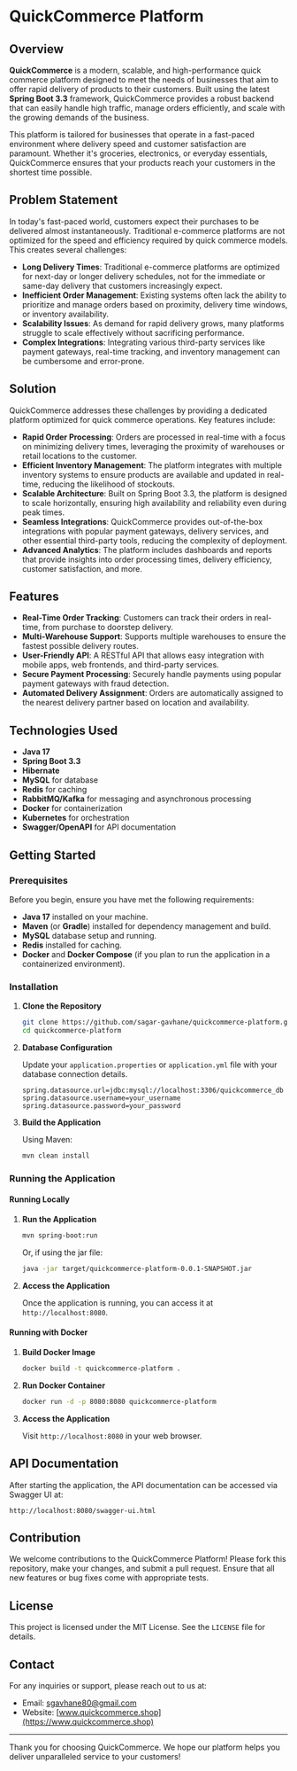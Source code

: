 # QuickCommerce Platform

## Overview

**QuickCommerce** is a modern, scalable, and high-performance quick commerce platform designed to meet the needs of
businesses that aim to offer rapid delivery of products to their customers. Built using the latest **Spring Boot 3.3**
framework, QuickCommerce provides a robust backend that can easily handle high traffic, manage orders efficiently, and
scale with the growing demands of the business.

This platform is tailored for businesses that operate in a fast-paced environment where delivery speed and customer
satisfaction are paramount. Whether it's groceries, electronics, or everyday essentials, QuickCommerce ensures that your
products reach your customers in the shortest time possible.

## Problem Statement

In today's fast-paced world, customers expect their purchases to be delivered almost instantaneously. Traditional
e-commerce platforms are not optimized for the speed and efficiency required by quick commerce models. This creates
several challenges:

- **Long Delivery Times**: Traditional e-commerce platforms are optimized for next-day or longer delivery schedules, not
  for the immediate or same-day delivery that customers increasingly expect.
- **Inefficient Order Management**: Existing systems often lack the ability to prioritize and manage orders based on
  proximity, delivery time windows, or inventory availability.
- **Scalability Issues**: As demand for rapid delivery grows, many platforms struggle to scale effectively without
  sacrificing performance.
- **Complex Integrations**: Integrating various third-party services like payment gateways, real-time tracking, and
  inventory management can be cumbersome and error-prone.

## Solution

QuickCommerce addresses these challenges by providing a dedicated platform optimized for quick commerce operations. Key
features include:

- **Rapid Order Processing**: Orders are processed in real-time with a focus on minimizing delivery times, leveraging
  the proximity of warehouses or retail locations to the customer.
- **Efficient Inventory Management**: The platform integrates with multiple inventory systems to ensure products are
  available and updated in real-time, reducing the likelihood of stockouts.
- **Scalable Architecture**: Built on Spring Boot 3.3, the platform is designed to scale horizontally, ensuring high
  availability and reliability even during peak times.
- **Seamless Integrations**: QuickCommerce provides out-of-the-box integrations with popular payment gateways, delivery
  services, and other essential third-party tools, reducing the complexity of deployment.
- **Advanced Analytics**: The platform includes dashboards and reports that provide insights into order processing
  times, delivery efficiency, customer satisfaction, and more.

## Features

- **Real-Time Order Tracking**: Customers can track their orders in real-time, from purchase to doorstep delivery.
- **Multi-Warehouse Support**: Supports multiple warehouses to ensure the fastest possible delivery routes.
- **User-Friendly API**: A RESTful API that allows easy integration with mobile apps, web frontends, and third-party
  services.
- **Secure Payment Processing**: Securely handle payments using popular payment gateways with fraud detection.
- **Automated Delivery Assignment**: Orders are automatically assigned to the nearest delivery partner based on location
  and availability.

## Technologies Used

- **Java 17**
- **Spring Boot 3.3**
- **Hibernate**
- **MySQL** for database
- **Redis** for caching
- **RabbitMQ/Kafka** for messaging and asynchronous processing
- **Docker** for containerization
- **Kubernetes** for orchestration
- **Swagger/OpenAPI** for API documentation

## Getting Started

### Prerequisites

Before you begin, ensure you have met the following requirements:

- **Java 17** installed on your machine.
- **Maven** (or **Gradle**) installed for dependency management and build.
- **MySQL** database setup and running.
- **Redis** installed for caching.
- **Docker** and **Docker Compose** (if you plan to run the application in a containerized environment).

### Installation

1. **Clone the Repository**

   ```bash
   git clone https://github.com/sagar-gavhane/quickcommerce-platform.git
   cd quickcommerce-platform
   ```

2. **Database Configuration**

   Update your `application.properties` or `application.yml` file with your database connection details.

   ```properties
   spring.datasource.url=jdbc:mysql://localhost:3306/quickcommerce_db
   spring.datasource.username=your_username
   spring.datasource.password=your_password
   ```

3. **Build the Application**

   Using Maven:

   ```bash
   mvn clean install
   ```

### Running the Application

#### Running Locally

1. **Run the Application**

   ```bash
   mvn spring-boot:run
   ```

   Or, if using the jar file:

   ```bash
   java -jar target/quickcommerce-platform-0.0.1-SNAPSHOT.jar
   ```

2. **Access the Application**

   Once the application is running, you can access it at `http://localhost:8080`.

#### Running with Docker

1. **Build Docker Image**

   ```bash
   docker build -t quickcommerce-platform .
   ```

2. **Run Docker Container**

   ```bash
   docker run -d -p 8080:8080 quickcommerce-platform
   ```

3. **Access the Application**

   Visit `http://localhost:8080` in your web browser.

## API Documentation

After starting the application, the API documentation can be accessed via Swagger UI at:

```
http://localhost:8080/swagger-ui.html
```

## Contribution

We welcome contributions to the QuickCommerce Platform! Please fork this repository, make your changes, and submit a
pull request. Ensure that all new features or bug fixes come with appropriate tests.

## License

This project is licensed under the MIT License. See the `LICENSE` file for details.

## Contact

For any inquiries or support, please reach out to us at:

- Email: sgavhane80@gmail.com
- Website: [www.quickcommerce.shop](https://www.quickcommerce.shop)

---

Thank you for choosing QuickCommerce. We hope our platform helps you deliver unparalleled service to your customers!